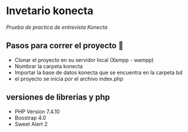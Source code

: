 # Invetario konecta

_Prueba de practica de entrevista Konecta_

## Pasos para correr el proyecto 🚀
* Clonar el proyecto en su servidor local (Xampp - wampp)
* Nombrar la carpeta konecta
* Importar la base de datos konecta que se encuentra en la carpeta bd
* el proyecto se inicia por el archivo index.php



## versiones de librerias y php

* PHP Version 7.4.10
* Boostrap 4.0
* Sweet Alert 2






